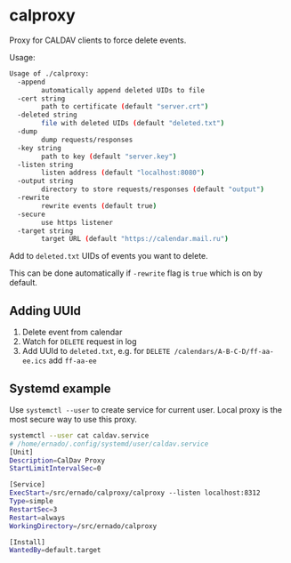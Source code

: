 # calproxy

Proxy for CALDAV clients to force delete events.

Usage:
```bash
Usage of ./calproxy:
  -append
        automatically append deleted UIDs to file
  -cert string
        path to certificate (default "server.crt")
  -deleted string
        file with deleted UIDs (default "deleted.txt")
  -dump
        dump requests/responses
  -key string
        path to key (default "server.key")
  -listen string
        listen address (default "localhost:8080")
  -output string
        directory to store requests/responses (default "output")
  -rewrite
        rewrite events (default true)
  -secure
        use https listener
  -target string
        target URL (default "https://calendar.mail.ru")
```

Add to `deleted.txt` UIDs of events you want to delete.

This can be done automatically if `-rewrite` flag is `true` which is on by default.

## Adding UUId 

1. Delete event from calendar
2. Watch for `DELETE` request in log
3. Add UUId to `deleted.txt`, e.g. for `DELETE /calendars/A-B-C-D/ff-aa-ee.ics` add `ff-aa-ee`

## Systemd example

Use `systemctl --user` to create service for current user.
Local proxy is the most secure way to use this proxy.

```bash
systemctl --user cat caldav.service 
# /home/ernado/.config/systemd/user/caldav.service
[Unit]
Description=CalDav Proxy
StartLimitIntervalSec=0

[Service]
ExecStart=/src/ernado/calproxy/calproxy --listen localhost:8312
Type=simple
RestartSec=3
Restart=always
WorkingDirectory=/src/ernado/calproxy

[Install]
WantedBy=default.target
```